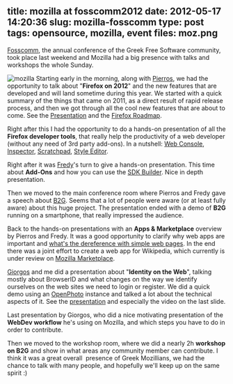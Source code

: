 title: mozilla at fosscomm2012
date: 2012-05-17 14:20:36
slug: mozilla-fosscomm
type: post
tags: opensource, mozilla, event
files: moz.png
---

[Fosscomm](http://serres.fosscomm.gr), the annual conference of the Greek Free Software community, took place last weekend and Mozilla had a big presence with talks and workshops the whole Sunday.

<img src="moz.png" alt="mozilla" class="txt" /> Starting early in the morning, along with [Pierros](https://reps.mozilla.org/u/pierros/), we had the opportunity to talk about "**Firefox on 2012**" and the new features that are developed and will land sometime during this year. We started with a quick summary of the things that came on 2011, as a direct result of rapid release process, and then we got through all the cool new features that are about to come. See the [Presentation](/presentations/fosscomm2012-firefox%20on%202012.html) and the [Firefox Roadmap](https://hacks.mozilla.org/2012/03/firefox-in-2011-firefox-plans-for-2012/).

Right after this I had the opportunity to do a hands-on presentation of all the **Firefox developer tools**, that really help the productivity of a web developer (without any need of 3rd party add-ons). In a nutshell: [Web Console](https://developer.mozilla.org/en/Using_the_Web_Console), [Inspector](https://developer.mozilla.org/en/Tools/Page_Inspector), [Scratchpad](https://developer.mozilla.org/en/Tools/Scratchpad), [Style Editor](https://developer.mozilla.org/en/Tools/Style_Editor).

Right after it was [Fredy](https://reps.mozilla.org/u/fredy/)'s turn to give a hands-on presentation. This time about **Add-Ons** and how you can use the [SDK Builder](https://addons.mozilla.org/en-US/developers/builder). Nice in depth presentation.

Then we moved to the main conference room where Pierros and Fredy gave a speech about [B2G](https://www.mozilla.org/en-US/b2g/). Seems that a lot of people were aware (or at least fully aware) about this huge project. The presentation ended with a demo of **B2G** running on a smartphone, that really impressed the audience.

Back to the hands-on presentations with an **Apps & Marketplace** overview by Pierros and Fredy. It was a good opportunity to clarify why web apps are important and [what's the dereference with simple web pages](https://hacks.mozilla.org/2012/03/html5-the-difference-between-an-app-and-a-page/). In the end there was a joint effort to create a web app for Wikipedia, which currently is under review on [Mozilla Marketplace](https://marketplace.mozilla.org/).

[Giorgos](http://www.sealabs.net/seadog/) and me did a presentation about "**Identity on the Web**", talking mostly about BrowserID and what changes on the way we identify ourselves on the web sites we need to login or register. We did a quick demo using an [OpenPhoto](http://theopenphotoproject.org/) instance and talked a lot about the technical aspects of it. See the [presentation](/presentations/fosscomm2012-identity%20on%20the%20web.html) and especially the video on the last slide.

Last presentation by Giorgos, who did a nice motivating presentation of the **WebDev workflow** he's using on Mozilla, and which steps you have to do in order to contribute.

Then we moved to the workshop room, where we did a nearly 2h **workshop on B2G** and show in what areas any community member can contribute. I think it was a great overall  presence of Greek Mozillians, we had the chance to talk with many people, and hopefully we'll keep up on the same spirit :)
